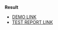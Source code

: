 **Result**

- [DEMO LINK](https://greencodeio.github.io/layout_product-cards/)
- [TEST REPORT LINK](https://greencodeio.github.io/layout_product-cards/html_report/)
